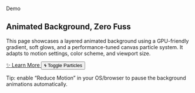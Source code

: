 <!DOCTYPE html>
<html lang="en">
<head>
  <!--
    Web Page with Animated Background
    - HTML5 + CSS3 + ES2021
    - Responsive, accessible, and performant
    - Animated gradient + GPU-friendly glow + Canvas "orbs" particles
    - Honors reduced-motion preferences and pauses when tab is hidden
    - Production-ready single-file example

    Performance Notes:
    - Uses transform/background-position animations (GPU-accelerated) for the gradient layer.
    - Canvas animation uses requestAnimationFrame with dynamic throttling and DPR-aware scaling.
    - Particle count scales with viewport size; animation auto-pauses on visibility change and when reduced motion is enabled.
    - Resize is debounced to avoid layout thrash.
  -->
  <meta charset="utf-8" />
  <meta name="viewport" content="width=device-width, initial-scale=1" />
  <title>Animated Background Demo</title>

  <style>
    /* -----------------------------
       CSS Custom Properties & Reset
       ----------------------------- */
    :root {
      /* Base scale + fluid typography */
      --step-0: clamp(1rem, 0.95rem + 0.5vw, 1.25rem);
      --step-1: clamp(1.25rem, 1.1rem + 1vw, 2rem);
      --step-2: clamp(2rem, 1.6rem + 2vw, 3.25rem);

      /* Color system (auto adapts to color scheme) */
      color-scheme: light dark;
      --bg: #0e0f14;
      --fg: #e9eef5;
      --muted: color-mix(in oklab, var(--fg) 70%, transparent);

      /* Accent gradient stops */
      --c1: #6ea8fe;
      --c2: #9a6bff;
      --c3: #00d1b2;
      --c4: #ff6b6b;

      /* Layout */
      --radius: 14px;
      --shadow: 0 10px 30px hsl(0 0% 0% / 0.35);

      /* Animation controls */
      --gradient-speed: 36s;
      --glow-speed: 14s;
    }

    /* A modest modern reset */
    *, *::before, *::after { box-sizing: border-box; }
    html, body { height: 100%; }
    body {
      margin: 0;
      font: 400 var(--step-0)/1.5 system-ui, -apple-system, Segoe UI, Roboto, "Helvetica Neue", Arial, "Noto Sans", "Apple Color Emoji", "Segoe UI Emoji", "Segoe UI Symbol";
      color: var(--fg);
      background: var(--bg);
      overflow-x: hidden;
      -webkit-font-smoothing: antialiased;
      -moz-osx-font-smoothing: grayscale;
    }

    /* -----------------------------
       Layered Animated Background
       ----------------------------- */

    /* Gradient layer: big soft animated background */
    .bg-gradient {
      position: fixed;
      inset: 0;
      z-index: -3;
      /* Oversize background to allow smooth pan without hard edges */
      background-image:
        radial-gradient(60% 60% at 20% 20%, color-mix(in oklab, var(--c1) 35%, transparent) 0%, transparent 60%),
        radial-gradient(50% 50% at 80% 30%, color-mix(in oklab, var(--c2) 35%, transparent) 0%, transparent 60%),
        radial-gradient(70% 70% at 30% 80%, color-mix(in oklab, var(--c3) 35%, transparent) 0%, transparent 70%),
        radial-gradient(60% 60% at 80% 80%, color-mix(in oklab, var(--c4) 35%, transparent) 0%, transparent 65%),
        linear-gradient(135deg, #0a0b10, #11131a 40%, #0b0d12);
      background-size: 200% 200%, 220% 220%, 180% 180%, 200% 200%, 100% 100%;
      background-position: 0% 0%, 100% 0%, 0% 100%, 100% 100%, center;
      animation: drift var(--gradient-speed) linear infinite alternate;
      will-change: background-position, transform;
    }

    @keyframes drift {
      0%   { background-position: 0% 0%, 100% 0%, 0% 100%, 100% 100%, center; filter: saturate(1) hue-rotate(0deg); }
      50%  { background-position: 50% 50%, 60% 40%, 40% 60%, 70% 80%, center; filter: saturate(1.05) hue-rotate(10deg); }
      100% { background-position: 100% 100%, 0% 100%, 100% 0%, 0% 0%, center; filter: saturate(1) hue-rotate(-10deg); }
    }

    /* Glow layer: subtle moving bloom for depth */
    .bg-glow {
      position: fixed;
      inset: -10vmax; /* slightly larger to avoid clipping */
      z-index: -2;
      background:
        radial-gradient(closest-side, color-mix(in oklab, var(--c2) 20%, transparent), transparent 70%) 20% 30%/35vmax 35vmax no-repeat,
        radial-gradient(closest-side, color-mix(in oklab, var(--c3) 16%, transparent), transparent 70%) 80% 60%/45vmax 45vmax no-repeat,
        radial-gradient(closest-side, color-mix(in oklab, var(--c1) 14%, transparent), transparent 70%) 60% 20%/30vmax 30vmax no-repeat;
      filter: blur(40px) saturate(1.1);
      animation: floatGlow var(--glow-speed) ease-in-out infinite alternate;
      mix-blend-mode: screen;
      pointer-events: none;
    }

    @keyframes floatGlow {
      from { transform: translate3d(-1%, -1%, 0) scale(1); }
      to   { transform: translate3d(1%, 1%, 0) scale(1.02); }
    }

    /* Canvas particle layer sits above gradient/glow but below content */
    #bg-canvas {
      position: fixed;
      inset: 0;
      z-index: -1;
      display: block;
      pointer-events: none;
      /* Slight transparency to let gradient show through */
      opacity: 0.65;
    }

    /* -----------------------------
       Foreground Content
       ----------------------------- */
    .page {
      min-height: 100dvh;
      display: grid;
      place-items: center;
      padding: 6vmin;
    }

    .card {
      width: min(900px, 92vw);
      background: color-mix(in oklab, var(--bg) 70%, transparent);
      backdrop-filter: blur(10px) saturate(1.1);
      -webkit-backdrop-filter: blur(10px) saturate(1.1);
      border: 1px solid hsl(0 0% 100% / 0.06);
      box-shadow: var(--shadow);
      border-radius: var(--radius);
      padding: clamp(1rem, 3vmin, 2rem);
      outline: 0;
    }

    .eyebrow {
      font-size: 0.85em;
      letter-spacing: 0.18em;
      text-transform: uppercase;
      color: var(--muted);
      margin-bottom: 0.5rem;
    }

    h1 {
      margin: 0 0 0.5rem;
      font-size: var(--step-2);
      line-height: 1.1;
      letter-spacing: -0.01em;
      text-wrap: balance;
    }

    p.lead {
      margin: 0 0 1.25rem;
      font-size: var(--step-0);
      color: var(--muted);
      max-width: 70ch;
      text-wrap: pretty;
    }

    .cta-row {
      display: flex;
      flex-wrap: wrap;
      gap: 0.75rem;
      margin-top: 1rem;
    }

    .btn {
      --btn-bg: color-mix(in oklab, var(--c1) 25%, #1a1d26);
      --btn-fg: white;
      appearance: none;
      border: 0;
      color: var(--btn-fg);
      background: linear-gradient(180deg, color-mix(in oklab, var(--btn-bg) 70%, white 6%), var(--btn-bg)) padding-box,
                  linear-gradient(180deg, hsl(0 0% 100% / 0.2), hsl(0 0% 0% / 0.2)) border-box;
      border: 1px solid transparent;
      border-radius: calc(var(--radius) - 6px);
      padding: 0.8rem 1.1rem;
      font-weight: 600;
      letter-spacing: 0.02em;
      cursor: pointer;
      transition: transform 0.15s ease, filter 0.2s ease, background-position 0.2s ease;
      background-size: 200% 200%, 100% 100%;
      background-position: 0% 0%;
      text-decoration: none;
      display: inline-flex;
      align-items: center;
      gap: 0.6rem;
    }
    .btn:focus-visible {
      outline: 3px solid color-mix(in oklab, var(--c3) 60%, white 20%);
      outline-offset: 2px;
    }
    .btn:hover { transform: translateY(-1px); background-position: 0% 100%; }
    .btn:active { transform: translateY(0); filter: brightness(0.95); }

    .btn.secondary {
      --btn-bg: color-mix(in oklab, var(--c3) 22%, #1a1d26);
    }

    /* Footer meta */
    .meta {
      margin-top: 1.25rem;
      font-size: 0.9em;
      color: var(--muted);
    }

    /* -----------------------------
       Reduced Motion & Prefs
       ----------------------------- */
    @media (prefers-reduced-motion: reduce) {
      .bg-gradient,
      .bg-glow {
        animation: none;
      }
      #bg-canvas {
        display: none; /* Canvas not necessary when motion is reduced */
      }
    }

    /* Safe fallback for older browsers lacking color-mix/oklab */
    @supports not (color: oklab(0 0 0)) {
      :root {
        --bg: #101218;
        --fg: #e9eef5;
        --c1: #6ea8fe;
        --c2: #9a6bff;
        --c3: #00d1b2;
        --c4: #ff6b6b;
      }
    }
  </style>
</head>
<body>
  <!-- Decorative animated layers (aria-hidden to avoid noise for AT users) -->
  <div class="bg-gradient" aria-hidden="true"></div>
  <div class="bg-glow" aria-hidden="true"></div>
  <canvas id="bg-canvas" aria-hidden="true"></canvas>

  <!-- Foreground content -->
  <main class="page" id="main">
    <section class="card" role="region" aria-labelledby="hero-title">
      <p class="eyebrow">Demo</p>
      <h1 id="hero-title">Animated Background, Zero Fuss</h1>
      <p class="lead">
        This page showcases a layered animated background using a GPU-friendly gradient,
        soft glows, and a performance-tuned canvas particle system. It adapts to motion settings,
        color scheme, and viewport size.
      </p>
      <div class="cta-row">
        <a class="btn" href="#learn" aria-describedby="hero-title">
          <!-- Simple unicode icon to avoid extra assets -->
          <span aria-hidden="true">✨</span>
          Learn More
        </a>
        <button class="btn secondary" id="toggleParticlesBtn" type="button" aria-pressed="false">
          <span aria-hidden="true">🌀</span>
          Toggle Particles
        </button>
      </div>
      <p class="meta" id="learn">
        Tip: enable “Reduce Motion” in your OS/browser to pause the background animations automatically.
      </p>
    </section>
  </main>

  <script>
    /* -----------------------------------------------------------
       Canvas Particle System (Orbs) — ES2021, DPR-aware, throttled
       -----------------------------------------------------------
       - Particles gently wander with per-orb noise-like drift.
       - Number of particles scales with viewport area (capped).
       - Resizes are debounced; canvas scales to devicePixelRatio.
       - Animation pauses when tab is hidden or reduced motion is on.
       - Public toggle via button for user control.
    */

    (() => {
      const canvas = document.getElementById('bg-canvas');
      const ctx = canvas.getContext('2d', { alpha: true, desynchronized: true });

      // State
      let width = 0, height = 0, dpr = Math.max(1, Math.min(window.devicePixelRatio || 1, 2));
      let orbs = [];
      let rafId = null;
      let running = true;
      let lastT = 0;

      // Feature/media flags
      const mqReduced = window.matchMedia('(prefers-reduced-motion: reduce)');

      // Particle population scales with area; tuned to be gentle on CPU/GPU.
      function targetCount() {
        const area = width * height;
        // 1 orb per ~30k pixels, between 16 and 90 orbs.
        return Math.max(16, Math.min(90, Math.round(area / 30000)));
      }

      // Utility: random in [min, max)
      const rand = (min, max) => Math.random() * (max - min) + min;

      // Resize handler: DPR-aware canvas sizing (debounced)
      const resize = () => {
        const { innerWidth, innerHeight } = window;
        width = Math.max(1, innerWidth);
        height = Math.max(1, innerHeight);
        dpr = Math.max(1, Math.min(window.devicePixelRatio || 1, 2));
        canvas.width = Math.floor(width * dpr);
        canvas.height = Math.floor(height * dpr);
        canvas.style.width = width + 'px';
        canvas.style.height = height + 'px';
        ctx.setTransform(dpr, 0, 0, dpr, 0, 0);
        // Re-tint onbs to match density after resize
        seedOrbs();
      };

      let resizeTimer = 0;
      const onResize = () => {
        clearTimeout(resizeTimer);
        resizeTimer = setTimeout(resize, 120);
      };

      // Orb factory
      function makeOrb() {
        const maxR = Math.max(20, Math.min(120, Math.hypot(width, height) * 0.025));
        const r = rand(8, maxR);
        const hueShift = rand(-12, 12);
        const palette = [
          { h: 215 + hueShift, s: 90, l: 65, a: 0.12 }, // var(--c1)-ish
          { h: 265 + hueShift, s: 88, l: 66, a: 0.12 }, // var(--c2)-ish
          { h: 170 + hueShift, s: 70, l: 58, a: 0.12 }, // var(--c3)-ish
          { h:  10 + hueShift, s: 90, l: 63, a: 0.12 }, // var(--c4)-ish
        ];
        const tint = palette[Math.floor(rand(0, palette.length))];
        const speed = rand(0.06, 0.28); // px/ms scaled later
        const wobble = rand(0.0006, 0.0018); // wobble frequency
        return {
          x: rand(-width * 0.15, width * 1.15),
          y: rand(-height * 0.15, height * 1.15),
          r,
          vx: rand(-0.03, 0.03),
          vy: rand(-0.03, 0.03),
          speed,
          wobble,
          phase: rand(0, Math.PI * 2),
          tint
        };
      }

      // Initialize or adjust orb list to desired count
      function seedOrbs() {
        const n = targetCount();
        if (orbs.length > n) {
          orbs.length = n;
        } else {
          while (orbs.length < n) orbs.push(makeOrb());
        }
      }

      // Draw one orb with soft edges (two-pass radial for glow)
      function drawOrb(o) {
        const grd = ctx.createRadialGradient(o.x, o.y, o.r * 0.2, o.x, o.y, o.r);
        const c = (alpha) => `hsla(${o.tint.h} ${o.tint.s}% ${o.tint.l}% / ${alpha})`;
        grd.addColorStop(0, c(o.tint.a * 1.3));
        grd.addColorStop(0.6, c(o.tint.a * 0.7));
        grd.addColorStop(1, 'hsla(0 0% 0% / 0)');
        ctx.fillStyle = grd;
        ctx.beginPath();
        ctx.arc(o.x, o.y, o.r, 0, Math.PI * 2);
        ctx.fill();

        // Core highlight for depth
        ctx.fillStyle = c(o.tint.a * 0.8);
        ctx.beginPath();
        ctx.arc(o.x - o.r * 0.18, o.y - o.r * 0.18, o.r * 0.35, 0, Math.PI * 2);
        ctx.fill();
      }

      // Advance orb physics
      function stepOrb(o, dt) {
        // Base drift
        o.x += (o.vx * 60 + Math.cos(o.phase) * 0.12) * dt * o.speed;
        o.y += (o.vy * 60 + Math.sin(o.phase) * 0.12) * dt * o.speed;

        // Slow wobble to avoid straight paths
        o.phase += o.wobble * dt * 60;

        // Wrap around edges softly to maintain density
        const pad = Math.max(50, o.r * 1.2);
        if (o.x < -pad) o.x = width + pad;
        if (o.x > width + pad) o.x = -pad;
        if (o.y < -pad) o.y = height + pad;
        if (o.y > height + pad) o.y = -pad;
      }

      // Dynamic frame throttling (aim ~60fps, allow dips to ~30fps on heavy load)
      let accum = 0;
      const minFrame = 1000 / 65; // ~15ms
      const maxFrame = 1000 / 28; // ~36ms throttle cap

      function frame(ts) {
        if (!running) return;
        if (!lastT) lastT = ts;
        let dt = ts - lastT;
        lastT = ts;

        // Clamp dt to avoid large jumps after tab is hidden
        dt = Math.max(minFrame, Math.min(dt, 100));

        accum += dt;
        // Throttle if we're running hot
        const stepNow = accum >= minFrame;
        if (!stepNow) {
          rafId = requestAnimationFrame(frame);
          return;
        }
        accum = 0;

        // Clear canvas with slight fade to create trails (lower alpha = longer trails)
        ctx.globalCompositeOperation = 'source-over';
        ctx.fillStyle = 'rgba(0,0,0,0.10)';
        ctx.fillRect(0, 0, width, height);

        // Additive blending for glow accumulation
        ctx.globalCompositeOperation = 'lighter';

        // Update and render
        for (let i = 0; i < orbs.length; i++) {
          stepOrb(orbs[i], Math.min(dt / 16.6667, 3)); // normalize dt against 60fps
          drawOrb(orbs[i]);
        }

        rafId = requestAnimationFrame(frame);
      }

      function start() {
        if (rafId || !running) return;
        running = true;
        lastT = 0;
        rafId = requestAnimationFrame(frame);
      }

      function stop() {
        running = false;
        if (rafId) cancelAnimationFrame(rafId);
        rafId = null;
      }

      // Visibility: pause when tab not visible
      document.addEventListener('visibilitychange', () => {
        if (document.hidden) stop(); else if (!mqReduced.matches) start();
      }, { passive: true });

      // Reduced motion: toggle canvas + clear
      function handleReducedMotion(e) {
        if (e.matches) {
          stop();
          // Hard clear to avoid leaving trails
          ctx.clearRect(0, 0, width, height);
          canvas.style.display = 'none';
        } else {
          canvas.style.display = 'block';
          start();
        }
      }
      mqReduced.addEventListener?.('change', handleReducedMotion);
      // Fallback for Safari < 14
      mqReduced.addListener?.(handleReducedMotion);

      // Init
      resize();
      if (!mqReduced.matches && !document.hidden) start();
      else canvas.style.display = 'none';

      // User-initiated toggle
      const toggleBtn = document.getElementById('toggleParticlesBtn');
      toggleBtn?.addEventListener('click', () => {
        const currentlyPressed = toggleBtn.getAttribute('aria-pressed') === 'true';
        if (currentlyPressed) {
          stop();
          ctx.clearRect(0, 0, width, height);
          toggleBtn.setAttribute('aria-pressed', 'false');
          toggleBtn.innerHTML = '<span aria-hidden="true">🌀</span> Toggle Particles';
        } else {
          if (!mqReduced.matches) {
            start();
            toggleBtn.setAttribute('aria-pressed', 'true');
            toggleBtn.innerHTML = '<span aria-hidden="true">🛑</span> Stop Particles';
          }
        }
      }, { passive: true });

      // Keep label accurate on load
      toggleBtn?.setAttribute('aria-pressed', (!mqReduced.matches && !document.hidden).toString());
      if (!mqReduced.matches && document.hidden) {
        toggleBtn.innerHTML = '<span aria-hidden="true">🌀</span> Toggle Particles';
      } else if (!mqReduced.matches) {
        toggleBtn.innerHTML = '<span aria-hidden="true">🛑</span> Stop Particles';
      }

      // Resize listener
      window.addEventListener('resize', onResize, { passive: true });

      // Re-seed orbs after initial load (in case fonts/layout change viewport slightly)
      setTimeout(seedOrbs, 200);
    })();
  </script>
</body>
</html>
